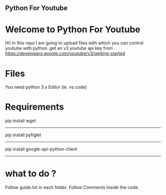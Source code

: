 ## Python For Youtube

# Welcome to Python For Youtube

Hi! In this repo I am going to upload files with which you can  control youtube with python.
get an v3 youtube api key from . https://developers.google.com/youtube/v3/getting-started 

# Files

You need python 3.x
Editor (ie. vs code)

#   Requirements

pip install wget

---
pip install pyfiglet

---

pip install google-api-python-client

---

# what to do ?

Follow guide.txt in each folder.
Follow Comments Inside the code.